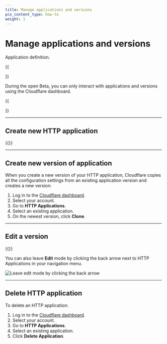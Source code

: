 ```yaml
---
title: Manage applications and versions
pcx_content_type: how-to
weight: 1
---
```


# Manage applications and versions

Application definition.

{{<Aside type="note">}}

During the open Beta, you can only interact with applications and versions using the Cloudflare dashboard.

{{</Aside>}}

---

## Create new HTTP application

{{<render file="_create-application.md">}}

---

## Create new version of application

When you create a new version of your HTTP application, Cloudflare copies all the configuration settings from an existing application version and creates a new version:

1. Log in to the [Cloudflare dashboard](https://dash.cloudflare.com/login).
2. Select your account.
3. Go to **HTTP Applications**.
4. Select an existing application.
5. On the newest version, click **Clone**.

---

## Edit a version

{{<render file="_edit-version.md">}}

You can also leave **Edit** mode by clicking the back arrow next to HTTP Applications in your navigation menu.

![Leave edit mode by clicking the back arrow](/http-applications/static/exit-edit-mode.png)

---

## Delete HTTP application

To delete an HTTP application:

1. Log in to the [Cloudflare dashboard](https://dash.cloudflare.com/login).
2. Select your account.
3. Go to **HTTP Applications**.
4. Select an existing application.
5. Click **Delete Application**.